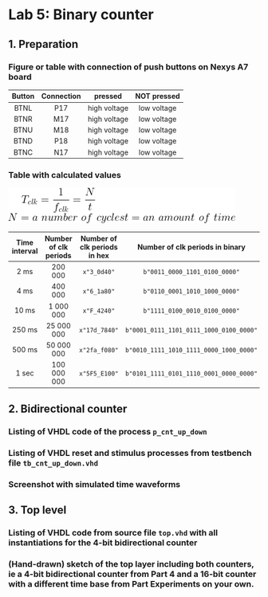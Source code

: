 # Lab 5: Binary counter

## 1. Preparation

### Figure or table with connection of push buttons on Nexys A7 board

| **Button** | **Connection** | **pressed** | **NOT pressed** |
| :-: | :-: | :-: | :-: |
| BTNL | P17 | high voltage | low voltage |
|    BTNR    |      M17       | high voltage |   low voltage   |
|    BTNU    |M18| high voltage |   low voltage   |
|    BTND    |P18| high voltage |   low voltage   |
|    BTNC    |      N17       | high voltage |   low voltage   |

### Table with calculated values

![Clock period](Images/CodeCogsEqn.png)

| **Time interval** | **Number of clk periods** | **Number of clk periods in hex** | **Number of clk periods in binary** |
| :-: | :-: | :-: | :-: |
| 2&nbsp;ms | 200 000 | `x"3_0d40"` | `b"0011_0000_1101_0100_0000"` |
| 4&nbsp;ms |400 000| `x"6_1a80"` | `b"0110_0001_1010_1000_0000"` |
| 10&nbsp;ms |1 000 000| `x"F_4240"` | `b"1111_0100_0010_0100_0000"` |
| 250&nbsp;ms |25 000 000| `x"17d_7840"` | `b"0001_0111_1101_0111_1000_0100_0000"` |
| 500&nbsp;ms |50 000 000| `x"2fa_f080"` | `b"0010_1111_1010_1111_0000_1000_0000"` |
| 1&nbsp;sec | 100 000 000 | `x"5F5_E100"` | `b"0101_1111_0101_1110_0001_0000_0000"` |

## 2. Bidirectional counter

### Listing of VHDL code of the process `p_cnt_up_down`

### Listing of VHDL reset and stimulus processes from testbench file `tb_cnt_up_down.vhd`

### Screenshot with simulated time waveforms

## 3. Top level

### Listing of VHDL code from source file `top.vhd` with all instantiations for the 4-bit bidirectional counter

### (Hand-drawn) sketch of the top layer including both counters, ie a 4-bit bidirectional counter from Part 4 and a 16-bit counter with a different time base from Part Experiments on your own.